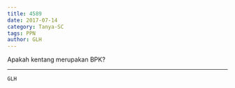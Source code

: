 ```yaml
---
title: 4589
date: 2017-07-14
category: Tanya-SC
tags: PPN
author: GLH
---
```


Apakah kentang merupakan BPK?

---



`GLH`
